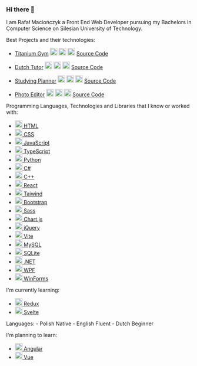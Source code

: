 ### Hi there 👋 
I am Rafał Maciończyk a Front End Web Developer pursuing my Bachelors in Computer Science on Silesian University of Technology.

Best Projects and their technologies:

 - [Titanium Gym](https://ravmrafiki.github.io/Titanim-Gym/) <img src="https://skillicons.dev/icons?i=typescript" height="20"/> <img src="https://skillicons.dev/icons?i=react" height="20"/> <img src="https://skillicons.dev/icons?i=sass" height="20"/>
 [Source Code](https://github.com/RavMRafiki/Titanim-Gym)

 - [Dutch Tutor](https://ravmrafiki.github.io/Dutch-Tutor/) <img src="https://skillicons.dev/icons?i=typescript" height="20"/> <img src="https://skillicons.dev/icons?i=react" height="20"/> <img src="https://skillicons.dev/icons?i=tailwind" height="20"/> [Source Code](https://github.com/RavMRafiki/Dutch-Tutor)

 - [Studying Planner](https://ravmrafiki.github.io/studying-planner/) <img src="https://skillicons.dev/icons?i=javascript" height="20"/> <img src="https://skillicons.dev/icons?i=html" height="20"/> <img src="https://skillicons.dev/icons?i=bootstrap" height="20"/> [Source Code](https://github.com/RavMRafiki/studying-planner)

 - [Photo Editor](https://ravmrafiki.github.io/photo-editing-website/) <img src="https://skillicons.dev/icons?i=javascript" height="20"/> <img src="https://skillicons.dev/icons?i=react" height="20"/> <img src="https://skillicons.dev/icons?i=css" height="20"/> [Source Code](https://github.com/RavMRafiki/photo-editor)


Programming Languages, Technologies and Libraries that I know or worked with:
<ul>
  <li>
    <a href="https://html.com/">
<img src="https://skillicons.dev/icons?i=html" data-canonical-src="https://skillicons.dev/icons?i=html" height="20" />
 HTML</a>
      </li>
    <li>
    <a href="https://www.w3.org/">
<img src="https://skillicons.dev/icons?i=css" data-canonical-src="https://skillicons.dev/icons?i=css" height="20" />
 CSS</a>
      </li>
   <li>
    <a href="https://www.javascript.org/">
<img src="https://skillicons.dev/icons?i=javascript" data-canonical-src="https://skillicons.dev/icons?i=javascript" height="20" />
 JavaScript</a>
      </li>
    <li>
  <a href="https://www.typescriptlang.org/">
<img src="https://skillicons.dev/icons?i=typescript" data-canonical-src="https://skillicons.dev/icons?i=typescript" height="20" />
 TypeScript</a>
      </li>
   <li>
    <a href="https://www.python.org/">
<img src="https://skillicons.dev/icons?i=py" data-canonical-src="https://skillicons.dev/icons?i=py" height="20" />
 Python</a>
      </li>  
  <li>
    <a href="https://learn.microsoft.com/pl-pl/dotnet/csharp/">
<img src="https://skillicons.dev/icons?i=cs" data-canonical-src="https://skillicons.dev/icons?i=cs" height="20" />
 C#</a>
      </li>
  <li>
    <a href="https://learn.microsoft.com/pl-pl/cpp/cpp/?view=msvc-170">
<img src="https://skillicons.dev/icons?i=cpp" data-canonical-src="https://skillicons.dev/icons?i=cpp" height="20" />
 C++</a>
      </li>
    <li>
    <a href="https://react.dev/">
<img src="https://skillicons.dev/icons?i=react" data-canonical-src="https://skillicons.dev/icons?i=react" height="20" />
 React</a>
      </li><li>
  <a href="https://tailwindcss.com/">
<img src="https://skillicons.dev/icons?i=tailwind" data-canonical-src="https://skillicons.dev/icons?i=tailwind" height="20" />
 Taiwind</a>
      </li>
  <li>
    <a href="https://getbootstrap.com/">
<img src="https://skillicons.dev/icons?i=bootstrap" data-canonical-src="https://skillicons.dev/icons?i=bootstrap" height="20" />
 Bootstrap</a>
      </li>
  <li>
    <a href="https://sass-lang.com/">
<img src="https://skillicons.dev/icons?i=sass" data-canonical-src="https://skillicons.dev/icons?i=sass" height="20" />
 Sass</a>
      </li>
    <li>
<a href="https://www.chartjs.org/">
<img src="https://www.chartjs.org/img/chartjs-logo.svg" data-canonical-src="https://www.chartjs.org/img/chartjs-logo.svg" height="20" />
 Chart.js</a>
  </li>
   <li>
    <a href="https://jquery.com/">
<img src="https://skillicons.dev/icons?i=jquery" data-canonical-src="https://skillicons.dev/icons?i=jquery" height="20" />
 jQuery</a>
      </li>
     <li>
    <a href="https://vitejs.dev/">
<img src="https://skillicons.dev/icons?i=vite" data-canonical-src="https://skillicons.dev/icons?i=vite" height="20" />
 Vite</a>
      </li>
  <li>
    <a href="https://www.mysql.com/">
<img src="https://skillicons.dev/icons?i=mysql" data-canonical-src="https://skillicons.dev/icons?i=mysql" height="20" />
 MySQL</a>
      </li>
  <li>
        <a href="https://www.sqlite.org/index.html">
<img src="https://skillicons.dev/icons?i=sqlite" data-canonical-src="https://skillicons.dev/icons?i=sqlite" height="20" />
 SQLite</a>
      </li>
  <li>
    <a href="https://learn.microsoft.com/pl-pl/dotnet/">
<img src="https://skillicons.dev/icons?i=dotnet" data-canonical-src="https://skillicons.dev/icons?i=dotnet"  height="20" />
 .NET</a>
      </li>
   <li>
    <a href="https://learn.microsoft.com/pl-pl/dotnet/desktop/wpf/overview/?view=netdesktop-7.0">
<img src="https://www.ritechpune.com/backend/courseicon/WPFLogo.png" data-canonical-src="https://www.ritechpune.com/backend/courseicon/WPFLogo.png"  height="20" />
 WPF</a>
      </li>
  <li>
    <a href="https://learn.microsoft.com/pl-pl/dotnet/desktop/wpf/overview/?view=netdesktop-7.0">
<img src="https://matthiasseys.com/assets/img/logos/logo-winforms.png?h=50766bf2b554451944da996a26a6e055" data-canonical-src="https://matthiasseys.com/assets/img/logos/logo-winforms.png?h=50766bf2b554451944da996a26a6e055"  height="20" />
 WinForms</a>
  </li>
 </ul>
I'm currently learning:
<ul>  
    <li>
    <a href="https://redux.js.org/">
<img src="https://skillicons.dev/icons?i=redux" data-canonical-src="https://skillicons.dev/icons?i=redux" height="20" />
 Redux</a>
      </li>
    <li>
    <a href="https://svelte.dev/">
<img src="https://skillicons.dev/icons?i=svelte" data-canonical-src="https://skillicons.dev/icons?i=svelte" height="20" />
 Svelte</a>
      </li>    
      </ul>
Languages:
- Polish Native
- English Fluent
- Dutch Beginner


I'm planning to learn:
<ul>  
 <li>
    <a href="https://angular.io/">
<img src="https://skillicons.dev/icons?i=angular" data-canonical-src="https://skillicons.dev/icons?i=angular" height="20" />
 Angular</a>
      </li>
  <li>
    <a href="https://vuejs.org/">
<img src="https://skillicons.dev/icons?i=vue" data-canonical-src="https://skillicons.dev/icons?i=vue" height="20" />
 Vue</a>
      </li>
      </ul>

